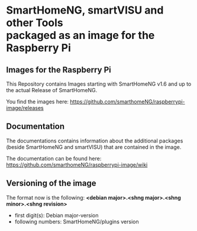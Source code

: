 # SmartHomeNG, smartVISU and other Tools <br/>packaged as an image for the Raspberry Pi


## Images for the Raspberry Pi
This Repository contains Images starting with SmartHomeNG v1.6 and up to the actual Release of SmartHomeNG.

You find the images here: https://github.com/smarthomeNG/raspberrypi-image/releases

## Documentation
The documentations contains information about the additional packages (beside SmartHomeNG and smartVISU) that are contained in the image.

The documentation can be found here: https://github.com/smarthomeNG/raspberrypi-image/wiki


## Versioning of the image

The format now is the following: **\<debian major>.\<shng major>.\<shng minor>.\<shng revision>**

- first digit(s): Debian major-version  
- following numbers: SmartHomeNG/plugins version

